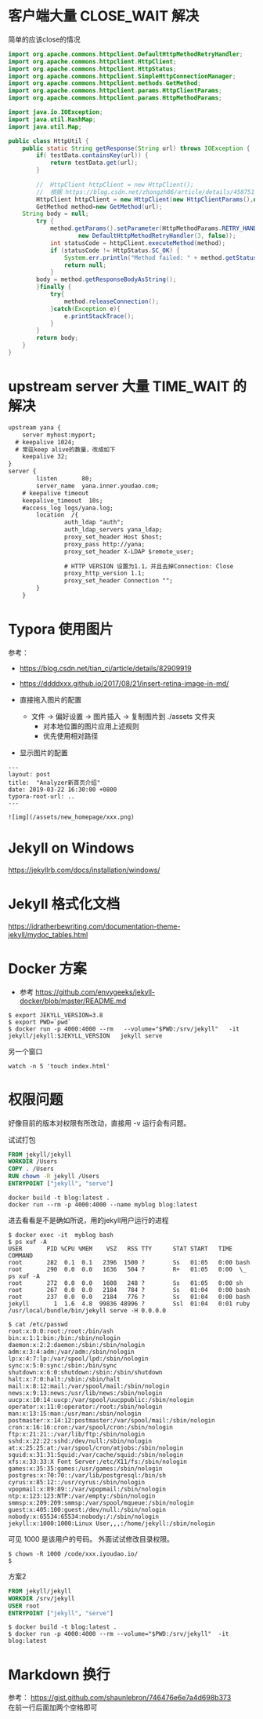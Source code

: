 # 客户端大量 CLOSE_WAIT 解决
简单的应该close的情况
```java
import org.apache.commons.httpclient.DefaultHttpMethodRetryHandler;
import org.apache.commons.httpclient.HttpClient;
import org.apache.commons.httpclient.HttpStatus;
import org.apache.commons.httpclient.SimpleHttpConnectionManager;
import org.apache.commons.httpclient.methods.GetMethod;
import org.apache.commons.httpclient.params.HttpClientParams;
import org.apache.commons.httpclient.params.HttpMethodParams;

import java.io.IOException;
import java.util.HashMap;
import java.util.Map;

public class HttpUtil {
    public static String getResponse(String url) throws IOException {
        if( testData.containsKey(url)) {
            return testData.get(url);
        }
        
        //  HttpClient httpClient = new HttpClient(); 
        //  根据 https://blog.csdn.net/zhongzh86/article/details/45875161 改成如下
        HttpClient httpClient = new HttpClient(new HttpClientParams(),new SimpleHttpConnectionManager(true) );  ; 
        GetMethod method=new GetMethod(url);
	String body = null;
        try {
            method.getParams().setParameter(HttpMethodParams.RETRY_HANDLER,
                    new DefaultHttpMethodRetryHandler(3, false));
            int statusCode = httpClient.executeMethod(method);
            if (statusCode != HttpStatus.SC_OK) {
                System.err.println("Method failed: " + method.getStatusLine());
                return null;
            }
	    body = method.getResponseBodyAsString();
        }finally {
            try{
                method.releaseConnection();
            }catch(Exception e){
                e.printStackTrace();
            }
        }
        return body;
    }
}

```

# upstream server 大量 TIME_WAIT 的解决

```txt
upstream yana {
	server myhost:myport;
  # keepalive 1024;
  # 常驻keep alive的数量，改成如下
	keepalive 32;
}
server {
        listen       80;
        server_name  yana.inner.youdao.com;
	# keepalive timeout
	keepalive_timeout  10s;
	#access_log logs/yana.log;
        location  /{
                auth_ldap "auth";
                auth_ldap_servers yana_ldap;
                proxy_set_header Host $host;
                proxy_pass http://yana;
                proxy_set_header X-LDAP $remote_user;
                
                # HTTP VERSION 设置为1.1，并且去掉Connection: Close
                proxy_http_version 1.1;
                proxy_set_header Connection "";
        }
    }
```

# Typora 使用图片
参考：
 * https://blog.csdn.net/tian_ci/article/details/82909919
 * https://ddddxxx.github.io/2017/08/21/insert-retina-image-in-md/

* 直接拖入图片的配置
  * 文件 -> 偏好设置 -> 图片插入 -> 复制图片到 ./assets 文件夹
    * 对本地位置的图片应用上述规则
    * 优先使用相对路径
* 显示图片的配置
```
---
layout: post
title:  "Analyzer新首页介绍"
date: 2019-03-22 16:30:00 +0800
typora-root-url: ..
---

![img](/assets/new_homepage/xxx.png)
```

# Jekyll on Windows
https://jekyllrb.com/docs/installation/windows/

# Jekyll 格式化文档
https://idratherbewriting.com/documentation-theme-jekyll/mydoc_tables.html

# Docker 方案
* 参考 https://github.com/envygeeks/jekyll-docker/blob/master/README.md

```shell
$ export JEKYLL_VERSION=3.8
$ export PWD=`pwd`
$ docker run -p 4000:4000 --rm   --volume="$PWD:/srv/jekyll"   -it jekyll/jekyll:$JEKYLL_VERSION   jekyll serve
```
另一个窗口
```shell
watch -n 5 'touch index.html'
```

# 权限问题
好像目前的版本对权限有所改动，直接用 -v 运行会有问题。

试试打包
```Dockerfile
FROM jekyll/jekyll
WORKDIR /Users
COPY . /Users
RUN chown -R jekyll /Users
ENTRYPOINT ["jekyll", "serve"]
```

```shell
docker build -t blog:latest .
docker run --rm -p 4000:4000 --name myblog blog:latest
```

进去看看是不是确如所说，用的jekyll用户运行的进程
```shell
$ docker exec -it  myblog bash
$ ps xuf -A
USER       PID %CPU %MEM    VSZ   RSS TTY      STAT START   TIME COMMAND
root       282  0.1  0.1   2396  1500 ?        Ss   01:05   0:00 bash
root       290  0.0  0.0   1636   504 ?        R+   01:05   0:00  \_ ps xuf -A
root       272  0.0  0.0   1608   248 ?        Ss   01:05   0:00 sh
root       267  0.0  0.0   2184   784 ?        Ss   01:04   0:00 bash
root       237  0.0  0.0   2184   776 ?        Ss   01:04   0:00 bash
jekyll       1  1.6  4.8  99836 48996 ?        Ssl  01:04   0:01 ruby /usr/local/bundle/bin/jekyll serve -H 0.0.0.0

$ cat /etc/passwd
root:x:0:0:root:/root:/bin/ash
bin:x:1:1:bin:/bin:/sbin/nologin
daemon:x:2:2:daemon:/sbin:/sbin/nologin
adm:x:3:4:adm:/var/adm:/sbin/nologin
lp:x:4:7:lp:/var/spool/lpd:/sbin/nologin
sync:x:5:0:sync:/sbin:/bin/sync
shutdown:x:6:0:shutdown:/sbin:/sbin/shutdown
halt:x:7:0:halt:/sbin:/sbin/halt
mail:x:8:12:mail:/var/spool/mail:/sbin/nologin
news:x:9:13:news:/usr/lib/news:/sbin/nologin
uucp:x:10:14:uucp:/var/spool/uucppublic:/sbin/nologin
operator:x:11:0:operator:/root:/sbin/nologin
man:x:13:15:man:/usr/man:/sbin/nologin
postmaster:x:14:12:postmaster:/var/spool/mail:/sbin/nologin
cron:x:16:16:cron:/var/spool/cron:/sbin/nologin
ftp:x:21:21::/var/lib/ftp:/sbin/nologin
sshd:x:22:22:sshd:/dev/null:/sbin/nologin
at:x:25:25:at:/var/spool/cron/atjobs:/sbin/nologin
squid:x:31:31:Squid:/var/cache/squid:/sbin/nologin
xfs:x:33:33:X Font Server:/etc/X11/fs:/sbin/nologin
games:x:35:35:games:/usr/games:/sbin/nologin
postgres:x:70:70::/var/lib/postgresql:/bin/sh
cyrus:x:85:12::/usr/cyrus:/sbin/nologin
vpopmail:x:89:89::/var/vpopmail:/sbin/nologin
ntp:x:123:123:NTP:/var/empty:/sbin/nologin
smmsp:x:209:209:smmsp:/var/spool/mqueue:/sbin/nologin
guest:x:405:100:guest:/dev/null:/sbin/nologin
nobody:x:65534:65534:nobody:/:/sbin/nologin
jekyll:x:1000:1000:Linux User,,,:/home/jekyll:/sbin/nologin
```
可见 1000 是该用户的号码。
外面试试修改目录权限。

```shell
$ chown -R 1000 /code/xxx.iyoudao.io/
$ 
```

方案2
```Dockerfile
FROM jekyll/jekyll
WORKDIR /srv/jekyll
USER root
ENTRYPOINT ["jekyll", "serve"]
```

```shell
$ docker build -t blog:latest .
$ docker run -p 4000:4000 --rm --volume="$PWD:/srv/jekyll"  -it blog:latest
```





# Markdown 换行
参考： https://gist.github.com/shaunlebron/746476e6e7a4d698b373  
在前一行后面加两个空格即可
